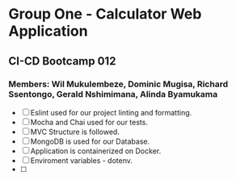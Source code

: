 # Group One - Calculator Web Application
## CI-CD Bootcamp 012
### Members: Wil Mukulembeze, Dominic Mugisa, Richard Ssentongo, Gerald Nshimimana, Alinda Byamukama 

- [ ] Eslint used for our project linting and formatting.
- [ ] Mocha and Chai used for our tests.
- [ ] MVC Structure is followed.
- [ ] MongoDB is used for our Database.
- [ ] Application is containerized on Docker.
- [ ] Enviroment variables - dotenv.
- [ ] 